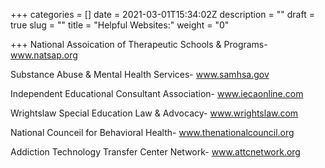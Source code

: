 +++
categories = []
date = 2021-03-01T15:34:02Z
description = ""
draft = true
slug = ""
title = "Helpful Websites:"
weight = "0"

+++
National Assoication of Therapeutic Schools & Programs- www.natsap.org

Substance Abuse & Mental Health Services- www.samhsa.gov

Independent Educational Consultant Association- www.iecaonline.com

Wrightslaw Special Education Law & Advocacy- www.wrightslaw.com

National Counceil for Behavioral Health- www.thenationalcouncil.org

Addiction Technology Transfer Center Network- www.attcnetwork.org